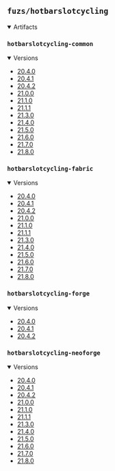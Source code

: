 ## `fuzs/hotbarslotcycling`

<details open>
<summary>Artifacts</summary>

### `hotbarslotcycling-common`
<details open>
<summary>Versions</summary>

- [20.4.0](hotbarslotcycling-common/20.4.0)
- [20.4.1](hotbarslotcycling-common/20.4.1)
- [20.4.2](hotbarslotcycling-common/20.4.2)
- [21.0.0](hotbarslotcycling-common/21.0.0)
- [21.1.0](hotbarslotcycling-common/21.1.0)
- [21.1.1](hotbarslotcycling-common/21.1.1)
- [21.3.0](hotbarslotcycling-common/21.3.0)
- [21.4.0](hotbarslotcycling-common/21.4.0)
- [21.5.0](hotbarslotcycling-common/21.5.0)
- [21.6.0](hotbarslotcycling-common/21.6.0)
- [21.7.0](hotbarslotcycling-common/21.7.0)
- [21.8.0](hotbarslotcycling-common/21.8.0)
</details>

### `hotbarslotcycling-fabric`
<details open>
<summary>Versions</summary>

- [20.4.0](hotbarslotcycling-fabric/20.4.0)
- [20.4.1](hotbarslotcycling-fabric/20.4.1)
- [20.4.2](hotbarslotcycling-fabric/20.4.2)
- [21.0.0](hotbarslotcycling-fabric/21.0.0)
- [21.1.0](hotbarslotcycling-fabric/21.1.0)
- [21.1.1](hotbarslotcycling-fabric/21.1.1)
- [21.3.0](hotbarslotcycling-fabric/21.3.0)
- [21.4.0](hotbarslotcycling-fabric/21.4.0)
- [21.5.0](hotbarslotcycling-fabric/21.5.0)
- [21.6.0](hotbarslotcycling-fabric/21.6.0)
- [21.7.0](hotbarslotcycling-fabric/21.7.0)
- [21.8.0](hotbarslotcycling-fabric/21.8.0)
</details>

### `hotbarslotcycling-forge`
<details open>
<summary>Versions</summary>

- [20.4.0](hotbarslotcycling-forge/20.4.0)
- [20.4.1](hotbarslotcycling-forge/20.4.1)
- [20.4.2](hotbarslotcycling-forge/20.4.2)
</details>

### `hotbarslotcycling-neoforge`
<details open>
<summary>Versions</summary>

- [20.4.0](hotbarslotcycling-neoforge/20.4.0)
- [20.4.1](hotbarslotcycling-neoforge/20.4.1)
- [20.4.2](hotbarslotcycling-neoforge/20.4.2)
- [21.0.0](hotbarslotcycling-neoforge/21.0.0)
- [21.1.0](hotbarslotcycling-neoforge/21.1.0)
- [21.1.1](hotbarslotcycling-neoforge/21.1.1)
- [21.3.0](hotbarslotcycling-neoforge/21.3.0)
- [21.4.0](hotbarslotcycling-neoforge/21.4.0)
- [21.5.0](hotbarslotcycling-neoforge/21.5.0)
- [21.6.0](hotbarslotcycling-neoforge/21.6.0)
- [21.7.0](hotbarslotcycling-neoforge/21.7.0)
- [21.8.0](hotbarslotcycling-neoforge/21.8.0)
</details>

</details>
